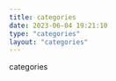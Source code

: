 ```yaml
---
title: categories
date: 2023-06-04 19:21:10
type: "categories"
layout: "categories"
---
```

categories
